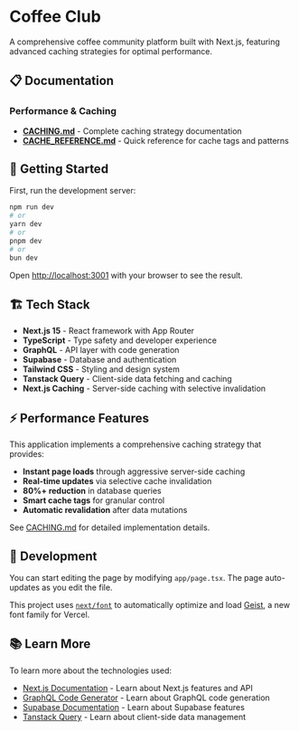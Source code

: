 # Coffee Club

A comprehensive coffee community platform built with Next.js, featuring advanced caching strategies for optimal performance.

## 📋 Documentation

### Performance & Caching

- **[CACHING.md](./CACHING.md)** - Complete caching strategy documentation
- **[CACHE_REFERENCE.md](./CACHE_REFERENCE.md)** - Quick reference for cache tags and patterns

## 🚀 Getting Started

First, run the development server:

```bash
npm run dev
# or
yarn dev
# or
pnpm dev
# or
bun dev
```

Open [http://localhost:3001](http://localhost:3001) with your browser to see the result.

## 🏗️ Tech Stack

- **Next.js 15** - React framework with App Router
- **TypeScript** - Type safety and developer experience
- **GraphQL** - API layer with code generation
- **Supabase** - Database and authentication
- **Tailwind CSS** - Styling and design system
- **Tanstack Query** - Client-side data fetching and caching
- **Next.js Caching** - Server-side caching with selective invalidation

## ⚡ Performance Features

This application implements a comprehensive caching strategy that provides:

- **Instant page loads** through aggressive server-side caching
- **Real-time updates** via selective cache invalidation
- **80%+ reduction** in database queries
- **Smart cache tags** for granular control
- **Automatic revalidation** after data mutations

See [CACHING.md](./CACHING.md) for detailed implementation details.

## 🔧 Development

You can start editing the page by modifying `app/page.tsx`. The page auto-updates as you edit the file.

This project uses [`next/font`](https://nextjs.org/docs/app/building-your-application/optimizing/fonts) to automatically optimize and load [Geist](https://vercel.com/font), a new font family for Vercel.

## 📚 Learn More

To learn more about the technologies used:

- [Next.js Documentation](https://nextjs.org/docs) - Learn about Next.js features and API
- [GraphQL Code Generator](https://www.graphql-code-generator.com/) - Learn about GraphQL code generation
- [Supabase Documentation](https://supabase.com/docs) - Learn about Supabase features
- [Tanstack Query](https://tanstack.com/query) - Learn about client-side data management
